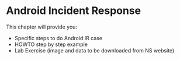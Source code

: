 # Android Incident Response

This chapter will provide you:

* Specific steps to do Android IR case 
* HOWTO step by step example
* Lab Exercise (image and data to be downloaded from NS website)

